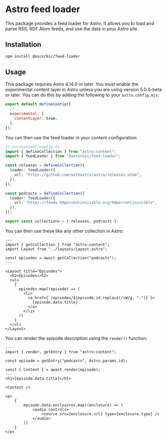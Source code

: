 # Astro feed loader

This package provides a feed loader for Astro. It allows you to load and parse RSS, RDF Atom feeds, and use the data in your Astro site.

## Installation

```sh
npm install @ascorbic/feed-loader
```

## Usage

This package requires Astro 4.14.0 or later. You must enable the experimental content layer in Astro unless you are using version 5.0.0-beta or later. You can do this by adding the following to your `astro.config.mjs`:

```javascript
export default defineConfig({
  // ...
  experimental: {
    contentLayer: true,
  },
});
```

You can then use the feed loader in your content configuration:

```typescript
// src/content/config.ts
import { defineCollection } from "astro:content";
import { feedLoader } from "@ascorbic/feed-loader";

const releases = defineCollection({
  loader: feedLoader({
    url: "https://github.com/withastro/astro/releases.atom",
  }),
});

const podcasts = defineCollection({
  loader: feedLoader({
    url: "https://feeds.99percentinvisible.org/99percentinvisible",
  }),
});

export const collections = { releases, podcasts };
```

You can then use these like any other collection in Astro:

```astro
---
import { getCollection } from "astro:content";
import Layout from "../layouts/Layout.astro";

const episodes = await getCollection("podcasts");
---

<Layout title="Episodes">
  <h2>Episodes</h2>
  <ul>
    {
      episodes.map((episode) => (
        <li>
          <a href={`/episodes/${episode.id.replace(/\W/g, "-")}`}>
            {episode.data.title}
          </a>
        </li>
      ))
    }
  </ul>
</Layout>
```

You can render the episode description using the `render()` function:

```astro
---
import { render, getEntry } from "astro:content";

const episode = getEntry("podcasts", Astro.params.id);

const { Content } = await render(episode);
---
<h1>{episode.data.title}</h1>

<Content />

<p>
	{
		episode.data.enclosures.map((enclosure) => (
			<audio controls>
				<source src={enclosure.url} type={enclosure.type} />
			</audio>
		))
	}
</p>

```
